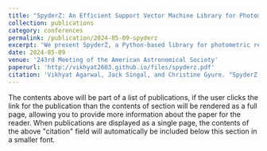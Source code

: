 ```yaml
---
title: "SpyderZ: An Efficient Support Vector Machine Library for Photometric Redshift Estimation and Redshift Probability Information"
collection: publications
category: conferences
permalink: /publication/2024-05-09-spyderz
excerpt: 'We present SpyderZ, a Python-based library for photometric redshift estimation using support vector machines (implemented with scikit-learn). Our approach discretizes redshift values into uniformly-sized bins and uses one-vs-one support vector classifiers with voting strategies to produce effective probability density functions (ePDFs) over redshift for each galaxy. These ePDFs, which are not constrained to be Gaussian or any other shape, allow for our model's predictions to be used quantitatively with uncertainty analysis methods, and have been shown to enable reliable catastrophic outlier detection. Adapted from the previous IDL package SpiderZ, SpyderZ offers training and evaluation speed optimizations on the order of 10^2, along with support for parallelization across CPU cores. Our library also offers in-built data sanity checks, result visualizations, metric calculations, cross validation, batch evaluations, and parallelized hyperparameter search (grid search and random search).'
date: 2024-05-09
venue: '243rd Meeting of the American Astronomical Society'
paperurl: 'http://vikhyat2603.github.io/files/spyderz.pdf'
citation: 'Vikhyat Agarwal, Jack Singal, and Christine Gyure. "SpyderZ: an efficient support vector machine library for photometric redshift estimation and redshift probability information." <i>Research Notes of the AAS</i> 8.5 (2024): 126.'
---
```


The contents above will be part of a list of publications, if the user clicks the link for the publication than the contents of section will be rendered as a full page, allowing you to provide more information about the paper for the reader. When publications are displayed as a single page, the contents of the above "citation" field will automatically be included below this section in a smaller font.
